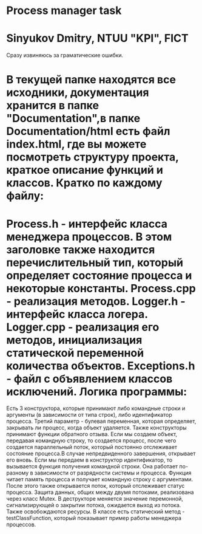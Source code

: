 Process manager task
=================================
Sinyukov Dmitry, NTUU "KPI", FICT
=================================

Сразу извиняюсь за граматические ошибки.

В текущей папке находятся все исходники, документация хранится в папке "Documentation",в папке Documentation/html есть файл index.html, где вы можете посмотреть структуру проекта, краткое описание функций и классов.
Кратко по каждому файлу:
=================================
Process.h - интерфейс класса менеджера процессов. В этом заголовке также находится перечислительный тип, который определяет состояние процесса и некоторые константы.
Process.cpp - реализация методов.
Logger.h - интерфейс класса логера.
Logger.cpp - реализация его методов, инициализация статической переменной количества объектов.
Exceptions.h - файл с объявлением классов исключений.
Логика программы:
=================================
Есть 3 конструктора, которые принимают либо командные строки и аргументы (в зависимости от типа строк), либо идентификатор процесса. Третий параметр - булевая переменная, которая определяет, закрывать ли процесс, когда объект удаляется. Также конструкторы принимают функции обратного отзыва.
Если мы создаем объект, передавая командную строку, то создается процесс, после чего создается параллельный поток, который постоянно отслеживает состояние процесса.В случае непредвиденного завершения, открывает его вновь.
Если мы передаем в конструктор идентификатор, то вызывается функция получения командной строки. Она работает по-разному в зависимости от разрядности системы и процесса. Функция читает память процесса и получает командную строку с аргументами. После этого также открывается поток, который отслеживает статус процесса.
Защита данных, общих между двумя потоками, реализована через класс Mutex.
В деструкторе меняется значение перемонной, сигнализирующей о закрытии потока, ожидается выход из потока. Также освобождаются ресурсы.
В классе есть статический метод - testClassFunction, который показывает пример работы менеджера процессов.
